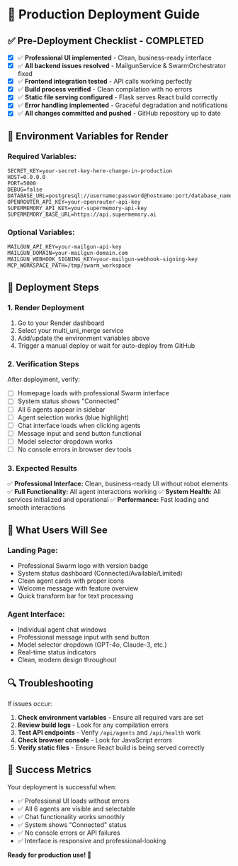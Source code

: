 # 🚀 Production Deployment Guide

## ✅ **Pre-Deployment Checklist - COMPLETED**

- [x] ✅ **Professional UI implemented** - Clean, business-ready interface
- [x] ✅ **All backend issues resolved** - MailgunService & SwarmOrchestrator fixed
- [x] ✅ **Frontend integration tested** - API calls working perfectly
- [x] ✅ **Build process verified** - Clean compilation with no errors
- [x] ✅ **Static file serving configured** - Flask serves React build correctly
- [x] ✅ **Error handling implemented** - Graceful degradation and notifications
- [x] ✅ **All changes committed and pushed** - GitHub repository up to date

## 🔧 **Environment Variables for Render**

### **Required Variables:**
```
SECRET_KEY=your-secret-key-here-change-in-production
HOST=0.0.0.0
PORT=5000
DEBUG=false
DATABASE_URL=postgresql://username:password@hostname:port/database_name
OPENROUTER_API_KEY=your-openrouter-api-key
SUPERMEMORY_API_KEY=your-supermemory-api-key
SUPERMEMORY_BASE_URL=https://api.supermemory.ai
```

### **Optional Variables:**
```
MAILGUN_API_KEY=your-mailgun-api-key
MAILGUN_DOMAIN=your-mailgun-domain.com
MAILGUN_WEBHOOK_SIGNING_KEY=your-mailgun-webhook-signing-key
MCP_WORKSPACE_PATH=/tmp/swarm_workspace
```

## 🎯 **Deployment Steps**

### **1. Render Deployment**
1. Go to your Render dashboard
2. Select your multi_uni_merge service
3. Add/update the environment variables above
4. Trigger a manual deploy or wait for auto-deploy from GitHub

### **2. Verification Steps**
After deployment, verify:
- [ ] Homepage loads with professional Swarm interface
- [ ] System status shows "Connected" 
- [ ] All 6 agents appear in sidebar
- [ ] Agent selection works (blue highlight)
- [ ] Chat interface loads when clicking agents
- [ ] Message input and send button functional
- [ ] Model selector dropdown works
- [ ] No console errors in browser dev tools

### **3. Expected Results**
✅ **Professional Interface:** Clean, business-ready UI without robot elements
✅ **Full Functionality:** All agent interactions working
✅ **System Health:** All services initialized and operational
✅ **Performance:** Fast loading and smooth interactions

## 🎨 **What Users Will See**

### **Landing Page:**
- Professional Swarm logo with version badge
- System status dashboard (Connected/Available/Limited)
- Clean agent cards with proper icons
- Welcome message with feature overview
- Quick transform bar for text processing

### **Agent Interface:**
- Individual agent chat windows
- Professional message input with send button
- Model selector dropdown (GPT-4o, Claude-3, etc.)
- Real-time status indicators
- Clean, modern design throughout

## 🔍 **Troubleshooting**

If issues occur:
1. **Check environment variables** - Ensure all required vars are set
2. **Review build logs** - Look for any compilation errors
3. **Test API endpoints** - Verify `/api/agents` and `/api/health` work
4. **Check browser console** - Look for JavaScript errors
5. **Verify static files** - Ensure React build is being served correctly

## 🎉 **Success Metrics**

Your deployment is successful when:
- ✅ Professional UI loads without errors
- ✅ All 6 agents are visible and selectable
- ✅ Chat functionality works smoothly
- ✅ System shows "Connected" status
- ✅ No console errors or API failures
- ✅ Interface is responsive and professional-looking

**Ready for production use! 🚀**

